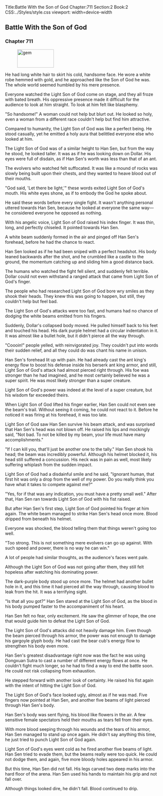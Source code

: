 Title:Battle With the Son of God 
Chapter:711 
Section:2 
Book:2 
CSS:../Styles/style.css 
viewport: width=device-width
  
## Battle With the Son of God
### Chapter 711 
<figure>
	<img src="../Images/gem.gif" alt="gem" id="gem" width="120" height="60" />
</figure>
  

  
  He had long white hair to skirt his cold, handsome face. He wore a white robe hemmed with gold, and he approached like the Son of God he was. The whole world seemed humbled by his mere presence.

Everyone watched the Light Son of God come on stage, and they all froze with bated breath. His oppressive presence made it difficult for the audience to look at him straight. To look at him felt like blasphemy.

"So handsome!" A woman could not help but blurt out. He looked so holy, even a woman from a different race couldn't help but find him attractive.

Compared to humanity, the Light Son of God was like a perfect being. He stood casually, yet he emitted a holy aura that belittled everyone else who looked at him.

The Light Son of God was of a similar height to Han Sen, but from the way he stood, he looked taller. It was as if he was looking down on Dollar. His eyes were full of disdain, as if Han Sen's worth was less than that of an ant.

The evolvers who watched felt suffocated. It was like a mound of rocks was slowly being built upon their chests, and they wanted to heave blood out of their mouths.

"God said, 'Let there be light,'" these words exited Light Son of God's mouth. His white eyes shone, as if to embody the God he spoke about.

He said these words before every single fight. It wasn't anything personal uttered towards Han Sen, because he looked at everyone the same way—he considered everyone he opposed as nothing.

With his angelic voice, Light Son of God raised his index finger. It was thin, long, and perfectly chiseled. It pointed towards Han Sen.

A white beam suddenly formed in the air and pinged off Han Sen's forehead, before he had the chance to react.

Han Sen looked as if he had been sniped with a perfect headshot. His body leaned backwards after the shot, and he crumbled like a castle to the ground, the momentum catching up and sliding him a good distance back.

The humans who watched the fight fell silent, and suddenly felt terrible. Dollar could not even withstand a ranged attack that came from Light Son of God's finger.

The people who had researched Light Son of God bore wry smiles as they shook their heads. They knew this was going to happen, but still, they couldn't help but feel bad.

The Light Son of God's attacks were too fast, and humans had no chance of dodging the white beams emitted from his fingers.

Suddenly, Dollar's collapsed body moved. He pulled himself back to his feet and touched his head. His dark purple helmet had a circular indentation in it. It was almost like a bullet hole, but it didn't pierce all the way through.

"Coooin!" people yelled, with reinvigorated joy. They couldn't put into words their sudden relief, and all they could do was chant his name in unison.

Han Sen's forehead lit up with pain. He had already cast the ant king's energy flow to boost his defense inside his berserk ant king armor, and still, Light Son of God's attack had almost pierced right through. His foe was stronger than he had imagined, and he most certainly believed he was a super spirit. He was most likely stronger than a super creature.

Light Son of God's power was indeed at the level of a super creature, but his wisdom far exceeded theirs.

When Light Son of God lifted his finger earlier, Han Sen could not even see the beam's trail. Without seeing it coming, he could not react to it. Before he noticed it was firing at his forehead, it was too late.

Light Son of God saw Han Sen survive his beam attack, and was surprised that Han Sen's head was not blown off. He raised his lips and mockingly said, "Not bad. To not be killed by my beam, your life must have many accomplishments."

"If I can kill you, that'll just be another one to the tally." Han Sen shook his head; the beam was incredibly powerful. Although his helmet blocked it, his head still suffered a concussion. His neck was in pain as well, most likely suffering whiplash from the sudden impact.

Light Son of God had a disdainful smile and he said, "Ignorant human, that first hit was only a drop from the well of my power. Do you really think you have what it takes to compete against me?"

"Yes, for if that was any indication, you must have a pretty small well." After that, Han Sen ran towards Light Son of God with his fist raised.

But after Han Sen's first step, Light Son of God pointed his finger at him again. The white beam managed to strike Han Sen's head once more. Blood dripped from beneath his helmet.

Everyone was shocked, the blood telling them that things weren't going too well.

"Too strong. This is not something mere evolvers can go up against. With such speed and power, there is no way he can win."

A lot of people had similar thoughts, as the audience's faces went pale.

Although the Light Son of God was not going after them, they still felt hopeless after watching his dominating power.

The dark-purple body stood up once more. The helmet had another bullet hole in it, and this time it had pierced all the way through, causing blood to leak from the hit. It was a terrifying sight.

"Is that all you got?" Han Sen stared at the Light Son of God, as the blood in his body pumped faster to the accompaniment of his heart.

Han Sen felt no fear, only excitement. He saw the glimmer of hope, the one that would guide him to defeat the Light Son of God.

The Light Son of God's attacks did not heavily damage him. Even though the beam pierced through his armor, the power was not enough to damage his gargoyle glyph body. He had cast the bear cub's energy flow to strengthen his body even more.

Han Sen's greatest disadvantage right now was the fact he was using Dongxuan Sutra to cast a number of different energy flows at once. He couldn't fight much longer, so he had to find a way to end the battle soon. He could not risk collapsing from exhaustion.

He stepped forward with another look of certainty. He raised his fist again with the intent of hitting the Light Son of God.

The Light Son of God's face looked ugly, almost as if he was mad. Five fingers now pointed at Han Sen, and another five beams of light pierced through Han Sen's body.

Han Sen's body was sent flying, his blood like flowers in the air. A few sensitive female spectators held their mouths as tears fell from their eyes.

With more blood seeping through his wounds and the tears of his armor, Han Sen managed to stand up once again. He didn't say anything this time, he just tried to punch Light Son of God again.

Light Son of God's eyes went cold as he fired another five beams of light. Han Sen tried to evade them, but the beams really were too quick. He could not dodge them, and again, five more bloody holes appeared in his armor.

But this time, Han Sen did not fall. His legs carved two deep marks into the hard floor of the arena. Han Sen used his hands to maintain his grip and not fall over.

Although things looked dire, he didn't fall. Blood continued to drip.
